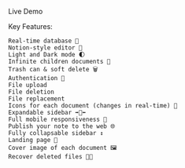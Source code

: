 Live Demo

Key Features:

    Real-time database 🔗
    Notion-style editor 📝
    Light and Dark mode 🌓
    Infinite children documents 🌲
    Trash can & soft delete 🗑️
    Authentication 🔐
    File upload
    File deletion
    File replacement
    Icons for each document (changes in real-time) 🌠
    Expandable sidebar ➡️🔀⬅️
    Full mobile responsiveness 📱
    Publish your note to the web 🌐
    Fully collapsable sidebar ↕️
    Landing page 🛬
    Cover image of each document 🖼️
    Recover deleted files 🔄📄
